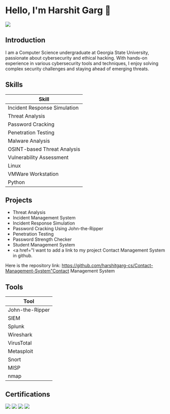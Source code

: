 # Hello, I'm Harshit Garg 👋
<a href="https://linkedin.com/in/harshitgarg-cs/"><img src="https://img.shields.io/badge/-LinkedIn-0072b1?&style=for-the-badge&logo=linkedin&logoColor=white" /></a>

## Introduction

I am a Computer Science undergraduate at Georgia State University, passionate about cybersecurity and ethical hacking. With hands-on experience in various cybersecurity tools and techniques, I enjoy solving complex security challenges and staying ahead of emerging threats.

## Skills

| Skill                        |              
|------------------------------|
| Incident Response Simulation |             
| Threat Analysis              |            
| Password Cracking            |
| Penetration Testing          |                 
| Malware Analysis             |               
| OSINT-based Threat Analysis  |                
| Vulnerability Assessment     |   
| Linux                        |
| VMWare Workstation           |
| Python                       |

## Projects
- Threat Analysis
- Incident Management System
- Incident Response Simulation
- Password Cracking Using John-the-Ripper
- Penetration Testing
- Password Strength Checker
- Student Management System
- <a href="I want to add a link to my project Contact Management System in github.

Here is the repository link:
https://github.com/harshitgarg-cs/Contact-Management-System"Contact Management System</a>

## Tools
| Tool                    |
|-------------------------|
| John-the-Ripper         |
| SIEM                    |
| Splunk                  |
| Wireshark               |
| VirusTotal              |
| Metasploit              |
| Snort                   |
| MISP                    |
| nmap                    |

## Certifications

<div>
<img src="https://img.shields.io/badge/-CodePath%20CYB%20101-04c385?&style=for-the-badge" />  
<img src="https://img.shields.io/badge/-CodePath%20CYB%20102-04c385?&style=for-the-badge" />  
<img src="https://img.shields.io/badge/-Mastercard%20Cybersecurity%20Job%20Simulation-ff6000?&style=for-the-badge" />  
<img src="https://img.shields.io/badge/-Tata%20Group%20Cybersecurity%20Analyst%20Job%20Simulation-ffffff?&style=for-the-badge" />  
</div>

